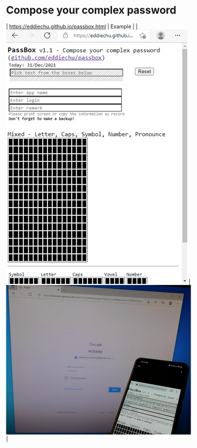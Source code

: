 # Compose your complex password
| https://eddiechu.github.io/passbox.html | Example |
| ![alt text](https://raw.githubusercontent.com/eddiechu/passbox/main/image/screen1.gif) | ![alt text](https://raw.githubusercontent.com/eddiechu/passbox/main/image/image1.png) |
